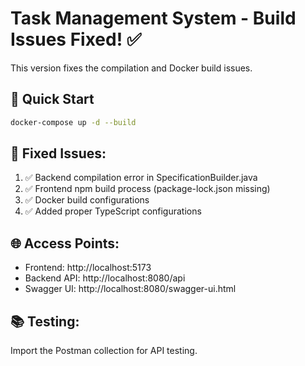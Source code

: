# Task Management System - Build Issues Fixed! ✅

This version fixes the compilation and Docker build issues.

## 🚀 Quick Start
```bash
docker-compose up -d --build
```

## 🔧 Fixed Issues:
1. ✅ Backend compilation error in SpecificationBuilder.java
2. ✅ Frontend npm build process (package-lock.json missing)
3. ✅ Docker build configurations
4. ✅ Added proper TypeScript configurations

## 🌐 Access Points:
- Frontend: http://localhost:5173
- Backend API: http://localhost:8080/api  
- Swagger UI: http://localhost:8080/swagger-ui.html

## 📚 Testing:
Import the Postman collection for API testing.